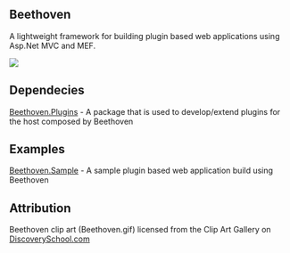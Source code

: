 ## Beethoven
A lightweight framework for building plugin based web applications using Asp.Net MVC and MEF.

[<img src="https://img.shields.io/nuget/v/Beethoven.svg">](https://www.nuget.org/packages/Beethoven)

## Dependecies
[Beethoven.Plugins](https://github.com/spartanbeg/Beethoven.Plugins) - A package that is used to develop/extend plugins for the host composed by Beethoven

## Examples
[Beethoven.Sample](https://github.com/spartanbeg/Beethoven) - A sample plugin based web application build using Beethoven

## Attribution
Beethoven  clip art (Beethoven.gif) licensed from the Clip Art Gallery on [DiscoverySchool.com](DiscoverySchool.com)
